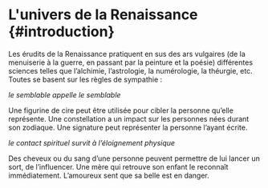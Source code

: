 # L'univers de la Renaissance {#introduction}

Les érudits de la Renaissance pratiquent en sus des ars vulgaires \(de la menuiserie à la guerre, en passant par la peinture et la poésie\) différentes sciences telles que l’alchimie, l’astrologie, la numérologie, la théurgie, etc. Toutes se basent sur les règles de sympathie :

_le semblable appelle le semblable_

Une figurine de cire peut être utilisée pour cibler la personne qu’elle représente. Une constellation a un impact sur les personnes nées durant son zodiaque. Une signature peut représenter la personne l’ayant écrite.

_le contact spirituel survit à l’éloignement physique_

Des cheveux ou du sang d’une personne peuvent permettre de lui lancer un sort, de l’influencer. Une mère qui retrouve son enfant le reconnaît immédiatement. L’amoureux sent que sa belle est en danger.



